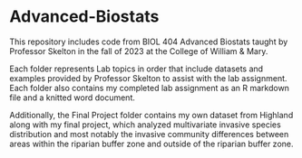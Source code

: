 # Advanced-Biostats

This repository includes code from BIOL 404 Advanced Biostats taught by Professor Skelton in the fall of 2023 at the College of William & Mary. 

Each folder represents Lab topics in order that include datasets and examples provided by Professor Skelton to assist with the lab assignment. 
Each folder also contains my completed lab assignment as an R markdown file and a knitted word document.

Additionally, the Final Project folder contains my own dataset from Highland along with my final project, which analyzed multivariate invasive species distribution and most notably the invasive community differences between areas within the riparian buffer zone and outside of the riparian buffer zone.
